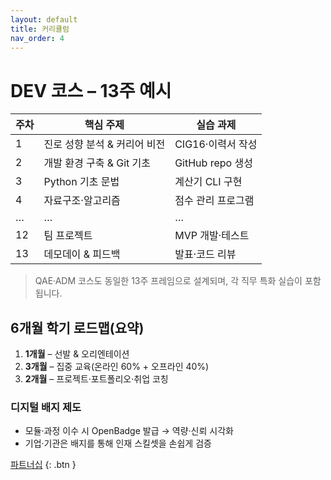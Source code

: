 ```yaml
---
layout: default
title: 커리큘럼
nav_order: 4
---
```


# DEV 코스 – 13주 예시

| 주차 | 핵심 주제 | 실습 과제 |
|------|-----------|-----------|
| 1 | 진로 성향 분석 & 커리어 비전 | CIG16·이력서 작성 |
| 2 | 개발 환경 구축 & Git 기초 | GitHub repo 생성 |
| 3 | Python 기초 문법 | 계산기 CLI 구현 |
| 4 | 자료구조·알고리즘 | 점수 관리 프로그램 |
| … | … | … |
| 12 | 팀 프로젝트 | MVP 개발·테스트 |
| 13 | 데모데이 & 피드백 | 발표·코드 리뷰 |

> QAE·ADM 코스도 동일한 13주 프레임으로 설계되며, 각 직무 특화 실습이 포함됩니다.

## 6개월 학기 로드맵(요약)

1. **1개월** – 선발 & 오리엔테이션
2. **3개월** – 집중 교육(온라인 60% + 오프라인 40%)
3. **2개월** – 프로젝트·포트폴리오·취업 코칭

### 디지털 배지 제도

* 모듈·과정 이수 시 OpenBadge 발급 → 역량·신뢰 시각화
* 기업·기관은 배지를 통해 인재 스킬셋을 손쉽게 검증

[파트너십](./partners.md) {: .btn }
